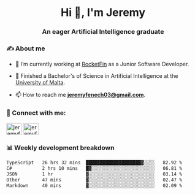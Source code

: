 <h1 align="center">Hi 👋, I'm Jeremy</h1>
<h3 align="center">An eager Artificial Intelligence graduate</h3>

<h3 align="left">✍ About me</h3>

- 🔭 I’m currently working at [RocketFin](https://rocketfin.co) as a Junior Software Developer.

- 🌱 Finished a Bachelor's of Science in Artificial Intelligence at the [University of Malta](https://www.linkedin.com/school/university-of-malta/).

- 📫 How to reach me **jeremyfenech03@gmail.com**.

<h3 align="left">🔗 Connect with me:</h3>
<p align="left">
<a href="https://linkedin.com/in/jeremyfenech" target="blank"><img align="center" src="https://raw.githubusercontent.com/rahuldkjain/github-profile-readme-generator/master/src/images/icons/Social/linked-in-alt.svg" alt="jeremyfenech" height="30" width="40" /></a>
<a href="https://www.leetcode.com/jeremyfen" target="blank"><img align="center" src="https://raw.githubusercontent.com/rahuldkjain/github-profile-readme-generator/master/src/images/icons/Social/leet-code.svg" alt="jeremyfen" height="30" width="40" /></a>
</p>


<h3 align="left">📊 Weekly development breakdown</h3>

<!--START_SECTION:waka-->

```txt
TypeScript   26 hrs 32 mins  ████████████████████▓░░░░   82.92 %
C#           2 hrs 10 mins   █▓░░░░░░░░░░░░░░░░░░░░░░░   06.81 %
JSON         1 hr            ▓░░░░░░░░░░░░░░░░░░░░░░░░   03.14 %
Other        47 mins         ▓░░░░░░░░░░░░░░░░░░░░░░░░   02.47 %
Markdown     40 mins         ▓░░░░░░░░░░░░░░░░░░░░░░░░   02.09 %
```

<!--END_SECTION:waka-->
